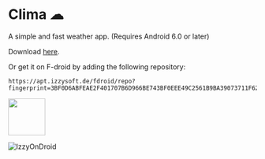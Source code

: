 # Clima ☁
A simple and fast weather app. (Requires Android 6.0 or later)

Download [here](https://github.com/PrestoSole/clima/releases).

Or get it on F-droid by adding the following repository: 

```
https://apt.izzysoft.de/fdroid/repo?fingerprint=3BF0D6ABFEAE2F401707B6D966BE743BF0EEE49C2561B9BA39073711F628937A
```
<img src="https://fdroid.gitlab.io/artwork/badge/get-it-on.png" height="75">

![IzzyOnDroid](https://user-images.githubusercontent.com/47897195/103149136-d0852880-4777-11eb-81cb-4e51e43944d7.png)
